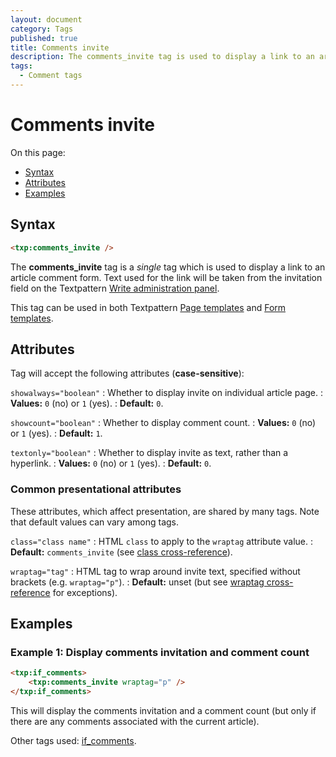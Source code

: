 ```yaml
---
layout: document
category: Tags
published: true
title: Comments invite
description: The comments_invite tag is used to display a link to an article comment form.
tags:
  - Comment tags
---
```


# Comments invite

On this page:

* [Syntax](#syntax)
* [Attributes](#attributes)
* [Examples](#examples)

## Syntax

~~~ html
<txp:comments_invite />
~~~

The **comments_invite** tag is a *single* tag which is used to display a link to an article comment form. Text used for the link will be taken from the invitation field on the Textpattern [Write administration panel](https://docs.textpattern.io/administration/write-panel).

This tag can be used in both Textpattern [Page templates](https://docs.textpattern.io/themes/page-templates-explained) and [Form templates](https://docs.textpattern.io/themes/form-templates-explained).

## Attributes

Tag will accept the following attributes (**case-sensitive**):

`showalways="boolean"`
: Whether to display invite on individual article page.
: **Values:** `0` (no) or `1` (yes).
: **Default:** `0`.

`showcount="boolean"`
: Whether to display comment count.
: **Values:** `0` (no) or `1` (yes).
: **Default:** `1`.

`textonly="boolean"`
: Whether to display invite as text, rather than a hyperlink.
: **Values:** `0` (no) or `1` (yes).
: **Default:** `0`.

### Common presentational attributes

These attributes, which affect presentation, are shared by many tags. Note that default values can vary among tags.

`class="class name"`
: HTML `class` to apply to the `wraptag` attribute value.
: **Default:** `comments_invite` (see [class cross-reference](https://docs.textpattern.io/tags/tag-attributes-cross-reference#class)).

`wraptag="tag"`
: HTML tag to wrap around invite text, specified without brackets (e.g. `wraptag="p"`).
: **Default:** unset (but see [wraptag cross-reference](https://docs.textpattern.io/tags/tag-attributes-cross-reference#wraptag) for exceptions).

## Examples

### Example 1: Display comments invitation and comment count

~~~ html
<txp:if_comments>
    <txp:comments_invite wraptag="p" />
</txp:if_comments>
~~~

This will display the comments invitation and a comment count (but only if there are any comments associated with the current article).

Other tags used: [if_comments](if_comments).
